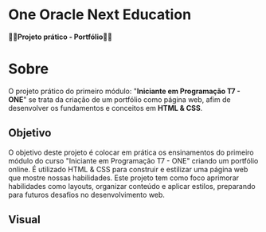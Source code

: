 # One Oracle Next Education 
**👩‍💻Projeto prático - Portfólio👩‍💻**

# Sobre
O projeto prático do primeiro módulo: "**Iniciante em Programação T7 - ONE**" se trata da criação de um portfólio como página web, afim de desenvolver os fundamentos e conceitos em **HTML & CSS**.

## Objetivo
O objetivo deste projeto é colocar em prática os ensinamentos do primeiro módulo do curso "Iniciante em Programação T7 - ONE" criando um portfólio online. É utilizado HTML & CSS para construir e estilizar uma página web que mostre nossas habilidades. Este projeto tem como foco aprimorar habilidades como layouts, organizar conteúdo e aplicar estilos, preparando para futuros desafios no desenvolvimento web.

## Visual
